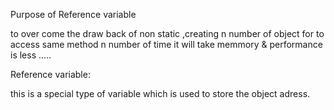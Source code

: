 Purpose of Reference variable

to over come the draw back of non static ,creating n number of object for to access same method n number of time 
it will take memmory & performance is less .....


Reference variable:

this is a special type of variable which is used to store the object adress.
